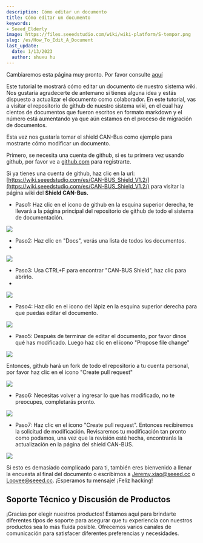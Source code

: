 ```yaml
---
description: Cómo editar un documento
title: Cómo editar un documento
keywords:
- Seeed_Elderly
image: https://files.seeedstudio.com/wiki/wiki-platform/S-tempor.png
slug: /es/How_To_Edit_A_Document
last_update:
  date: 1/13/2023
  author: shuxu hu
---
```


Cambiaremos esta página muy pronto. Por favor consulte [aquí](/es/Contribution-Guide)

Este tutorial te mostrará cómo editar un documento de nuestro sistema wiki. Nos gustaría agradecerte de antemano si tienes alguna idea y estás dispuesto a actualizar el documento como colaborador. En este tutorial, vas a visitar el repositorio de github de nuestro sistema wiki, en el cual hay cientos de documentos que fueron escritos en formato markdown y el número está aumentando ya que aún estamos en el proceso de migración de documentos.

Esta vez nos gustaría tomar el shield CAN-Bus como ejemplo para mostrarte cómo modificar un documento.

Primero, se necesita una cuenta de github, si es tu primera vez usando github, por favor ve a [github.com](https://github.com/) para registrarte.

Si ya tienes una cuenta de github, haz clic en la url: [https://wiki.seeedstudio.com/es/CAN-BUS_Shield_V1.2/](https://wiki.seeedstudio.com/es/CAN-BUS_Shield_V1.2/) para visitar la página wiki del **Shield CAN-Bus.**

- Paso1: Haz clic en el icono de github en la esquina superior derecha, te llevará a la página principal del repositorio de github de todo el sistema de documentación.

![](https://files.seeedstudio.com/wiki/How_To_Edit_A_Document/img/Press%20the%20Edit%20on%20Github%20icon.jpg)

- Paso2: Haz clic en "Docs", verás una lista de todos los documentos.
-
![](https://files.seeedstudio.com/wiki/How_To_Edit_A_Document/img/Seeed%20Docuemtn%20github%20main%20page.jpg)

- Paso3: Usa CTRL+F para encontrar "CAN-BUS Shield", haz clic para abrirlo.
-
![](https://files.seeedstudio.com/wiki/How_To_Edit_A_Document/img/Find%20the%20document%20in%20docs.jpg)

- Paso4: Haz clic en el icono del lápiz en la esquina superior derecha para que puedas editar el documento.

![](https://files.seeedstudio.com/wiki/How_To_Edit_A_Document/img/Click%20the%20penceil%20icon%20to%20edit%20document.jpg)

- Paso5: Después de terminar de editar el documento, por favor dinos qué has modificado. Luego haz clic en el icono "Propose file change"

![](https://files.seeedstudio.com/wiki/How_To_Edit_A_Document/img/tell%20us%20what%20you%20have%20changed.jpg)

Entonces, github hará un fork de todo el repositorio a tu cuenta personal, por favor haz clic en el icono "Create pull request"

![](https://files.seeedstudio.com/wiki/How_To_Edit_A_Document/img/Create%20pull%20request.jpg)

- Paso6: Necesitas volver a ingresar lo que has modificado, no te preocupes, completarás pronto.

![](https://files.seeedstudio.com/wiki/How_To_Edit_A_Document/img/Create%20pull%20request%20again.jpg)

- Paso7: Haz clic en el icono "Create pull request". Entonces recibiremos la solicitud de modificación. Revisaremos tu modificación tan pronto como podamos, una vez que la revisión esté hecha, encontrarás la actualización en la página del shield CAN-BUS.

![](https://files.seeedstudio.com/wiki/How_To_Edit_A_Document/img/wait%20for%20us%20reviewing.jpg)

Si esto es demasiado complicado para ti, también eres bienvenido a llenar la encuesta al final del documento o escribirnos a Jeremy.xiao@seeed.cc o Loovee@seeed.cc. ¡Esperamos tu mensaje! ¡Feliz hacking!

## Soporte Técnico y Discusión de Productos

¡Gracias por elegir nuestros productos! Estamos aquí para brindarte diferentes tipos de soporte para asegurar que tu experiencia con nuestros productos sea lo más fluida posible. Ofrecemos varios canales de comunicación para satisfacer diferentes preferencias y necesidades.

<div class="button_tech_support_container">
<a href="https://forum.seeedstudio.com/" class="button_forum"></a> 
<a href="https://www.seeedstudio.com/contacts" class="button_email"></a>
</div>

<div class="button_tech_support_container">
<a href="https://discord.gg/eWkprNDMU7" class="button_discord"></a> 
<a href="https://github.com/Seeed-Studio/wiki-documents/discussions/69" class="button_discussion"></a>
</div>
